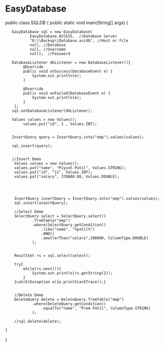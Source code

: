# EasyDatabase

public class SQLDB {
    public static void main(String[] args) {
       
       EasyDatabase sql = new EasyDatabase(
               EasyDatabase.ACCESS,  //Database Server
               "D:\\Backup\\Database.accdb", //Host or File
               null, //Database
               null, //Username
               null);  //Password
       
       DatabaseListener dbListener = new DatabaseListener(){
            @Override
            public void onSuccess(DatabaseEvent e) {
                System.out.println(e);
            }

            @Override
            public void onFailed(DatabaseEvent e) {
                System.out.println(e);
            }           
        };
       sql.setDatabaseListener(dbListener);
       
       Values values = new Values();     
            values.put("id", 1 , Values.INT);
       
        
       InsertQuery query = InsertQuery.into("emp").values(values);
       
       sql.insert(query);
       
   
       //Insert Demo
        Values values = new Values();
        values.put("name", "Piyush Patil", Values.STRING);
        values.put("id", "11", Values.INT);
        values.put("salary", 378000.80, Values.DOUBLE);
          
        
        
        
        InsertQuery insertQuery = InsertQuery.into("emp").values(values);
        sql.insert(insertQuery);
        
        //Select Demo
        SelectQuery select = SelectQuery.select()
                .fromTable("emp")
                .where(SelectQuery.getCondition()
                    .like("name", "%patil%")
                    .AND()
                    .smallerThan("salary",200000, ColumnType.DOUBLE)
                );
            
        
        ResultSet rs = sql.select(select);
        
        try{
            while(rs.next()){
                System.out.println(rs.getString(2));
            }    
        }catch(Exception e){e.printStackTrace();}
    
        
        //Delete Demo
        DeleteQuery delete = DeleteQuery.fromTable("emp")
                .where(DeleteQuery.getCondition()
                    .equalTo("name", "Prem Patil", ColumnType.STRING)
                );
        
        //sql.delete(delete);
 
    }
}
